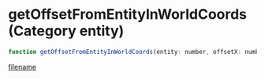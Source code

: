 # getOffsetFromEntityInWorldCoords (Category entity)

```js
function getOffsetFromEntityInWorldCoords(entity: number, offsetX: number, offsetY: number, offsetZ: number): Vector3
```

[filename](getOffsetFromEntityInWorldCoords_m.md ':include')